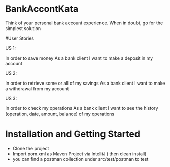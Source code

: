 # BankAccontKata
Think of your personal bank account experience. When in doubt, go for the simplest solution

#User Stories

US 1:

In order to save money
As a bank client
I want to make a deposit in my account

US 2:

In order to retrieve some or all of my savings
As a bank client
I want to make a withdrawal from my account

US 3:

In order to check my operations
As a bank client
I want to see the history (operation, date, amount, balance) of my operations

# Installation and Getting Started
 - Clone the project
 - Import pom.xml as Maven Project via IntelliJ ( then clean install)
 - you can find a postman collection under src/test/postman to test

